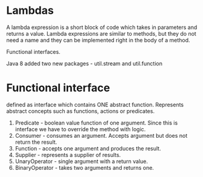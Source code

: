 # Lambdas
A lambda expression is a short block of code which takes in parameters and returns a value.
Lambda expressions are similar to methods, but they do not need a name and they can be implemented right in the body of a method.

Functional interfaces.

Java 8 added two new packages - util.stream and util.function

# Functional interface 
defined as interface which contains ONE abstract function.
Represents abstract concepts such as functions, actions or predicates.

1. Predicate - boolean value function of one argument. Since this is interface we have to override the method with logic.
2. Consumer - consumes an argument. Accepts argument but does not return the result.
3. Function - accepts one argument and produces the result.
4. Supplier - represents a supplier of results.
5. UnaryOperator - single argument with a return value.
6. BinaryOperator - takes two arguments and returns one.

